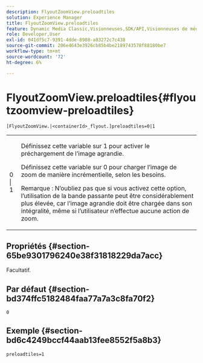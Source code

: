```yaml
---
description: FlyoutZoomView.preloadtiles
solution: Experience Manager
title: FlyoutZoomView.preloadtiles
feature: Dynamic Media Classic,Visionneuses,SDK/API,Visionneuses de médias mixtes
role: Developer,User
exl-id: 041df5c7-9391-4dde-8988-a83272c7c438
source-git-commit: 206e4643e3926cb85b4be2189743578f88180be7
workflow-type: tm+mt
source-wordcount: '72'
ht-degree: 6%

---
```


# FlyoutZoomView.preloadtiles{#flyoutzoomview-preloadtiles}

`[FlyoutZoomView.|<containerId>_flyout.]preloadtiles=0|1`

<table id="table_E314540D347D47699C04EB80D20C0721"> 
 <tbody> 
  <tr> 
   <td colname="col1"> <p> <span class="codeph"> 0 | 1</span> </p> </td> 
   <td colname="col2"> <p> Définissez cette variable sur <span class="codeph"> 1</span> pour activer le préchargement de l’image agrandie. </p> <p>Définissez cette variable sur <span class="codeph"> 0</span> pour charger l’image de zoom de manière incrémentielle, selon les besoins. </p> <p> <p>Remarque :  N’oubliez pas que si vous activez cette option, l’utilisation de la bande passante peut être considérablement plus élevée, car l’image agrandie doit être chargée dans son intégralité, même si l’utilisateur n’effectue aucune action de zoom. </p> </p> </td> 
  </tr> 
 </tbody> 
</table>

## Propriétés {#section-65be9301796240e38f31818229da7acc}

Facultatif.

## Par défaut {#section-bd374ffc5182484faa77a7a3c8fa70f2}

`0`

## Exemple {#section-bd6c4249bccf44aab13fee8552f5a8b3}

`preloadtiles=1`
